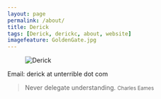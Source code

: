 ```yaml
---
layout: page
permalink: /about/
title: Derick
tags: [Derick, derickc, about, website]
imagefeature: GoldenGate.jpg
---
```


<figure>
    <img src="{{ site.url }}/images/blocks.gif" alt="Derick">
    <!--
        <figcaption>A square peg in a round hole.</figcaption>
    -->
</figure>


Email: derick at unterrible dot com

> Never delegate understanding.
> <small>Charles Eames</small>